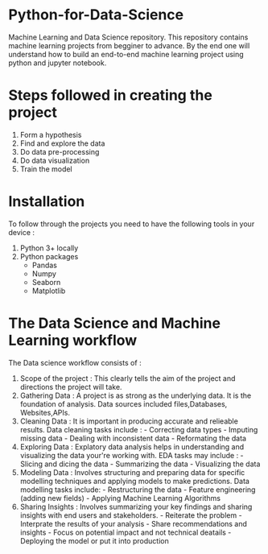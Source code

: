 # Python-for-Data-Science
Machine Learning and Data Science repository. This repository contains machine learning projects from begginer to advance. By the end one will understand how to build an end-to-end machine learning project using python and jupyter notebook. 

# Steps followed in creating the project
1. Form a hypothesis
2. Find and explore the data
3. Do data pre-processing
4. Do data visualization
5. Train the model

# Installation
To follow through the projects you need to have the following tools in your device :
1. Python 3+ locally
2. Python packages
   - Pandas
   - Numpy
   - Seaborn
   - Matplotlib
  
# The Data Science and Machine Learning workflow
The Data science workflow consists of :
   1. Scope of the project : This clearly tells the aim of the project and directions the project will take.
   2. Gathering Data : A project is as strong as the underlying data. It is the foundation of analysis. Data sources included files,Databases, Websites,APIs.
   3. Cleaning Data : It is important in producing accurate and relieable results. Data cleaning tasks include :
          - Correcting data types
          - Imputing missing data
          - Dealing with inconsistent data
          - Reformating the data
   4. Exploring Data : Explatory data analysis helps in understanding and visualizing the data your're working with. EDA tasks may include :
          - Slicing and dicing the data
          - Summarizing the data
          - Visualizing the data
   5. Modeling Data : Involves structuring and preparing data for specific modelling techniques and applying models to make predictions. Data modelling tasks include:
          - Restructuring the data
          - Feature engineering (adding new fields)
          - Applying Machine Learning Algorithms
   6. Sharing Insights : Involves summarizing your key findings and sharing insights with end users and stakeholders.
          - Reiterate the problem
          - Interprate the results of your analysis
          - Share recommendations and insights
          - Focus on potential impact and not technical deatails
          - Deploying the model or put it into production
      
     
     
  
     

